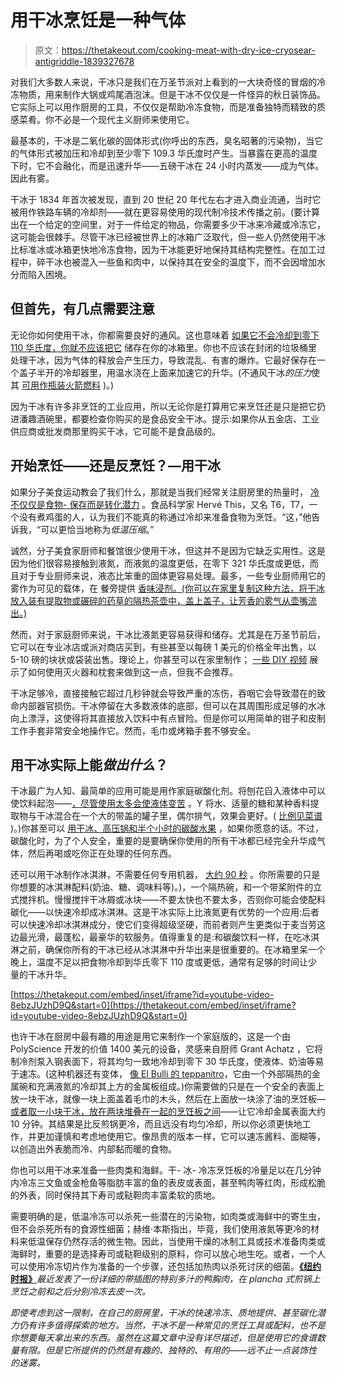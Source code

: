 # 用干冰烹饪是一种气体

> 原文：<https://thetakeout.com/cooking-meat-with-dry-ice-cryosear-antigriddle-1839327678>

对我们大多数人来说，干冰只是我们在万圣节派对上看到的一大块奇怪的冒烟的冷冻物质，用来制作大锅或鸡尾酒泡沫。但是干冰不仅仅是一件怪异的秋日装饰品。它实际上可以用作厨房的工具，不仅仅是帮助冷冻食物，而是准备独特而精致的质感菜肴。你不必是一个现代主义厨师来使用它。



最基本的，干冰是二氧化碳的固体形式(你呼出的东西，臭名昭著的污染物)，当它的气体形式被加压和冷却到至少零下 109.3 华氏度时产生。当暴露在更高的温度下时，它不会融化，而是迅速升华——五磅干冰在 24 小时内蒸发——成为气体。因此有雾。

干冰于 1834 年首次被发现，直到 20 世纪 20 年代左右才进入商业流通，当时它被用作铁路车辆的冷却剂——就在更容易使用的现代制冷技术传播之前。(要计算出在一个给定的空间里，对于一件给定的物品，你需要多少干冰来冷藏或冷冻它，这可能会很棘手。尽管干冰已经被世界上的冰箱广泛取代，但一些人仍然使用干冰比标准冰或冰箱更快地冷冻食物，因为干冰能更好地保持其结构完整性。在加工过程中，碎干冰也被混入一些鱼和肉中，以保持其在安全的温度下，而不会因增加水分而陷入困境。

## 但首先，有几点需要注意

无论你如何使用干冰，你都需要良好的通风。这也意味着 [如果它不会冷却到零下 110 华氏度，你就不应该把它](https://www.thekitchn.com/5-mistakes-to-avoid-when-using-dry-ice-236784) 储存在你的冰箱里。你也不应该在封闭的垃圾桶里处理干冰，因为气体的释放会产生压力，导致混乱、有害的爆炸。它最好保存在一个盖子半开的冷却器里，用温水浇在上面来加速它的升华。(不通风干冰*的压力*使其 [可用作瓶装火箭燃料](http://kidspressmagazine.com/kids-activities/activities/classroom-teachers-resources/dry-ice-rockets.html) )。)

因为干冰有许多非烹饪的工业应用，所以无论你是打算用它来烹饪还是只是把它扔进潘趣酒碗里，都要检查你购买的是食品安全干冰。提示:如果你从五金店、工业供应商或批发商那里购买干冰，它可能不是食品级的。

## 开始烹饪——还是反烹饪？—用干冰

如果分子美食运动教会了我们什么，那就是当我们经常关注厨房里的热量时， [冷不仅仅是食物- 保存而是转化潜力](https://www.scientificamerican.com/article/cryogenic-cooking/) 。食品科学家 Hervé This，又名 T6，T7，一个没有煮鸡蛋的人，认为我们不能真的称通过冷却来准备食物为烹饪。“这，”他告诉我，“可以更恰当地称为*低温压缩*。”

诚然，分子美食家厨师和餐馆很少使用干冰，但这并不是因为它缺乏实用性。这是因为他们很容易接触到液氮，而液氮的温度更低，在零下 321 华氏度或更低，而且对于专业厨师来说，液态比笨重的固体更容易处理。最多，一些专业厨师用它的雾作为可见的载体，在 餐旁提供 [香味浸剂。(你可以在家里复制这种方法，将干冰放入装有提取物或碾碎的药草的隔热茶壶中，盖上盖子，让芳香的雾气从壶嘴流出。)](https://www.escoffier.edu/blog/culinary-arts/interesting-uses-for-dry-ice/) 

然而，对于家庭厨师来说，干冰比液氮更容易获得和储存。尤其是在万圣节前后，它可以在专业冰店或派对商店买到，有些甚至以每磅 1 美元的价格全年出售，以 5-10 磅的块状或袋装出售。理论上，你甚至可以在家里制作； [一些 DIY 视频](https://gizmodo.com/how-to-make-dry-ice-at-home-5982730) 展示了如何使用灭火器和枕套来做到这一点，但我不会推荐。

干冰足够冷，直接接触它超过几秒钟就会导致严重的冻伤，吞咽它会导致潜在的致命内部器官损伤。干冰停留在大多数液体的底部，但可以在其周围形成足够的水冰向上漂浮，这使得将其直接放入饮料中有点冒险。但是你可以用简单的钳子和皮制工作手套非常安全地操作它。然而，毛巾或烤箱手套不够安全。

## 用干冰实际上能*做出什么*？

干冰最广为人知、最简单的应用可能是用作家庭碳酸化剂。将刨花舀入液体中可以使饮料起泡——[，尽管使用太多会使液体变苦](http://www.fooducation.org/2008/07/can-dry-ice-be-food.html) 。Y 将水、适量的糖和某种香料提取物与干冰混合在一个大的带盖的罐子里，偶尔排气，效果会更好。( [比例见菜谱](https://www.allrecipes.com/recipe/43309/homemade-root-beer/) )。)你甚至可以 [用干冰、高压锅和半个小时的碳酸水果](http://plentifulpearrecipes.com/2015/03/26/using-dry-ice-to-cook-your-next-meal/) ，如果你愿意的话。不过，碳酸化时，为了个人安全，重要的是要确保你使用的所有干冰都已经完全升华成气体，然后再喝或吃你正在处理的任何东西。

还可以用干冰制作冰淇淋，不需要任何专用机器， [大约 90 秒](https://www.independent.co.uk/life-style/gadgets-and-tech/features/cooking-up-a-storm-heston-blumenthals-first-masterclass-803429.html) 。你所需要的只是你想要的冰淇淋配料(奶油、糖、调味料等)。)，一个隔热碗，和一个带桨附件的立式搅拌机。慢慢搅拌干冰屑或冰块——不要太快也不要太多，否则你可能会使配料碳化——以快速冷却成冰淇淋。这是干冰实际上比液氮更有优势的一个应用:后者可以快速冷却冰淇淋成分，使它们变得超级坚硬，而前者则产生更类似于麦当劳这边最光滑，最蓬松，最豪华的软服务。值得重复的是:和碳酸饮料一样，在吃冰淇淋之前，确保你所有的干冰已经从冰淇淋中升华出来是很重要的。在冰箱里呆一个晚上，温度不足以把食物冷却到华氏零下 110 度或更低，通常有足够的时间让少量的干冰升华。

 [https://thetakeout.com/embed/inset/iframe?id=youtube-video-8ebzJUzhD9Q&start=0](https://thetakeout.com/embed/inset/iframe?id=youtube-video-8ebzJUzhD9Q&start=0) 

也许干冰在厨房中最有趣的用途是用它来制作一个家庭版的，这是一个由 PolyScience 开发的价值 1400 美元的设备，灵感来自厨师 Grant Achatz ，它将制冷剂泵入钢表面下，将其均匀一致地冷却到零下 30 华氏度，使液体、奶油等易于速冻。(这种机器还有变体， [像 El Bulli 的 teppanitro](https://www.chowhound.com/food-news/53563/flash-frozen-hot-chocolate/)，它由一个外部隔热的金属碗和充满液氮的冷却其上方的金属板组成。)你需要做的只是在一个安全的表面上放一块干冰，就像一块上面盖着毛巾的木头，然后在上面放一块涂了油的烹饪板— [或者取一小块干冰，放在两块堆叠在一起的烹饪板之间](https://www.instructables.com/id/DIY-Anti-Griddle/)——让它冷却金属表面大约 10 分钟。其结果是比反煎锅更冷，而且远没有均匀冷却，所以你必须更快地工作，并更加谨慎和考虑地使用它。像昂贵的版本一样，它可以速冻酱料、面糊等，以创造出外表脆而冷、内部黏而暖的食物。

你也可以用干冰来准备一些肉类和海鲜。干- 冰- 冷冻烹饪板的冷量足以在几分钟内冷冻三文鱼或金枪鱼等脂肪丰富的鱼的表皮或表面，甚至鸭肉等红肉，形成松脆的外表，同时保持其下寿司或鞑靼肉丰富柔软的质地。

需要明确的是，低温冷冻可以杀死一些潜在的污染物，如肉类或海鲜中的寄生虫，但不会杀死所有的食源性细菌；赫维·本斯指出，毕竟，我们使用液氮等更冷的材料来低温保存仍然存活的微生物。因此，当使用干燥的冰制工具或技术准备肉类或海鲜时，重要的是选择寿司或鞑靼级别的原料，你可以放心地生吃。或者，一个人可以使用冷冻切片作为准备的一个步骤，还包括加热肉以杀死讨厌的细菌。[**《纽约时报》**](http://graphics8.nytimes.com/packages/pdf/science/Cryosear_Duck.pdf)*最近发表了一份详细的带插图的特别多汁的鸭胸肉，在 plancha 式煎锅上烹饪之前和之后分别冷冻去皮一次。* 

*即使考虑到这一限制，在自己的厨房里，干冰的快速冷冻、质地提供、甚至碳化潜力仍有许多值得探索的地方。当然，干冰不是一种常见的烹饪工具或配料，也不是你想要每天拿出来的东西。虽然在这篇文章中没有详尽描述，但是使用它的食谱数量有限。但是它所提供的仍然是有趣的、独特的、有用的——远不止一点装饰性的迷雾。*